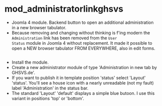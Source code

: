 # mod_administratorlinkghsvs
- Joomla 4 module. Backend button to open an additional administration in a new browser tabulator.
- Because removing and changing without thinking is f'ing modern the <code>Administration</code> link has been removed from the <code>User Status</code> module in Joomla 4 without replacement. It made it possible to open a NEW browser tabulator FROM EVERYWHERE, also in edit forms.

## 
- Install the module.
- Create a new administrator module of type 'Administration in new tab by GHSVS.de'.
- If you want to publish it in template position 'status' select 'Layout' 'status'. You'll see a house icon with a nearly unreadable (not my fault) label 'Administration' in the status bar.
- The standard 'Layout' 'default' displays a simple blue butoon. I use this variant in positions 'top' or 'bottom'.